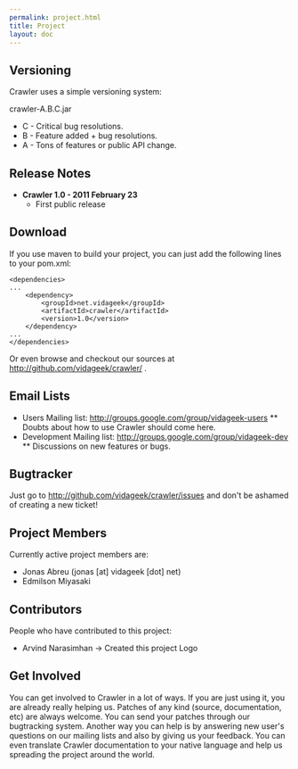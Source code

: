 ```yaml
---
permalink: project.html
title: Project
layout: doc
---
```


## Versioning

Crawler uses a simple versioning system:

crawler-A.B.C.jar

- C - Critical bug resolutions.
- B - Feature added + bug resolutions.
- A - Tons of features or public API change.

## Release Notes


- **Crawler 1.0 - 2011 February 23**
    - First public release

## Download

If you use maven to build your project, you can just add the following lines to your pom.xml:

    <dependencies>
    ...
    	<dependency>
    	    <groupId>net.vidageek</groupId>
    	    <artifactId>crawler</artifactId>
    	    <version>1.0</version>
    	</dependency>
    ...
    </dependencies>


Or even browse and checkout our sources at http://github.com/vidageek/crawler/ .

## Email Lists

- Users Mailing list: http://groups.google.com/group/vidageek-users
** Doubts about how to use Crawler should come here.
- Development Mailing list: http://groups.google.com/group/vidageek-dev
** Discussions on new features or bugs.

## Bugtracker

Just go to http://github.com/vidageek/crawler/issues and don't be ashamed of creating a new ticket!

## Project Members

Currently active project members are:

- Jonas Abreu (jonas [at] vidageek [dot] net)
- Edmilson Miyasaki

## Contributors

People who have contributed to this project:

- Arvind Narasimhan -> Created this project Logo

## Get Involved

You can get involved to Crawler in a lot of ways. If you are just using it, you are already really helping us. 
Patches of any kind (source, documentation, etc) are always welcome. You can send your patches through our 
bugtracking system. Another way you can help is by answering new user's questions on our mailing lists and 
also by giving us your feedback. You can even translate Crawler documentation to your native language and help 
us spreading the project around the world.
